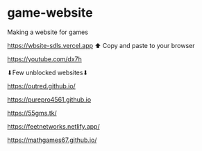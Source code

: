 # game-website

Making a website for games 

https://wbsite-sdls.vercel.app
⬆ Copy and paste to your browser

https://youtube.com/dx7h



⬇Few unblocked websites⬇



https://outred.github.io/

https://purepro4561.github.io

https://55gms.tk/

https://feetnetworks.netlify.app/

https://mathgames67.github.io/
